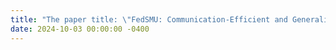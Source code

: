 ```yaml
---
title: "The paper title: \"FedSMU: Communication-Efficient and Generalization-Enhanced Federated Learning through Symbolic Model Updates\" has been submitted to ICLR 2025 and is under review"
date: 2024-10-03 00:00:00 -0400
---
```

